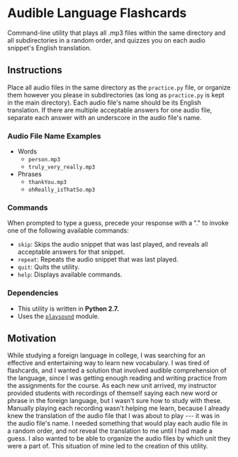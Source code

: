 # Audible Language Flashcards

Command-line utility that plays all .mp3 files within the same directory and all subdirectories in a random order, and quizzes you on each audio snippet's English translation.

## Instructions

Place all audio files in the same directory as the `practice.py` file, or organize them however you please in subdirectories (as long as `practice.py` is kept in the main directory). Each audio file's name should be its English translation. If there are multiple acceptable answers for one audio file, separate each answer with an underscore in the audio file's name.

### Audio File Name Examples

* Words
  * `person.mp3`
  * `truly_very_really.mp3`
* Phrases
  * `thankYou.mp3`
  * `ohReally_isThatSo.mp3`
  
### Commands

When prompted to type a guess, precede your response with a "." to invoke one of the following available commands:

* `skip`: Skips the audio snippet that was last played, and reveals all acceptable answers for that snippet.
* `repeat`: Repeats the audio snippet that was last played.
* `quit`: Quits the utility.
* `help`: Displays available commands.
  
### Dependencies

* This utility is written in **Python 2.7.**
* Uses the [`playsound`](https://pypi.org/project/playsound/) module.

## Motivation

While studying a foreign language in college, I was searching for an effective and entertaining way to learn new vocabulary. I was tired of flashcards, and I wanted a solution that involved audible comprehension of the language, since I was getting enough reading and writing practice from the assignments for the course. As each new unit arrived, my instructor provided students with recordings of themself saying each new word or phrase in the foreign language, but I wasn't sure how to study with these. Manually playing each recording wasn't helping me learn, because I already knew the translation of the audio file that I was about to play --- it was in the audio file's name. I needed something that would play each audio file in a random order, and not reveal the translation to me until I had made a guess. I also wanted to be able to organize the audio files by which unit they were a part of. This situation of mine led to the creation of this utility.

